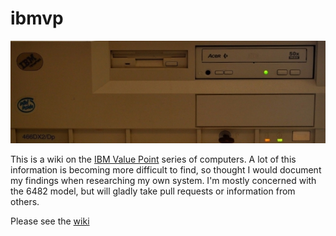 # ibmvp

![6482](https://github.com/dimecoin/ibmvp/blob/master/images/6482_front.jpg)

This is a wiki on the [IBM Value Point](https://en.wikipedia.org/wiki/IBM_PS/ValuePoint) series of computers.  A lot of this information is becoming more difficult to find, so thought I would document my findings when researching my own system.  I'm mostly concerned with the 6482 model, but will gladly take pull requests or information from others.


Please see the [wiki](https://github.com/dimecoin/ibmvp/wiki)
